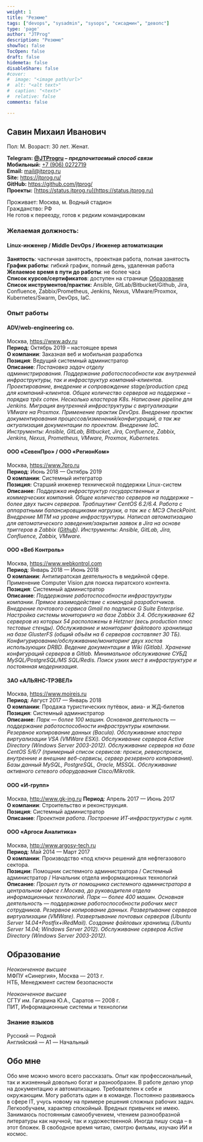 ```yaml
---
weight: 1
title: "Резюме"
tags: ["devops", "sysadmin", "sysops", "сисадмин", "девопс"]
type: 'page'
author: "JTProg"
description: "Резюме"
showToc: false
TocOpen: false
draft: false
hidemeta: false
disableShare: false
#cover:
#  image: "<image path/url>"
#  alt: "<alt text>"
#  caption: "<text>"
#  relative: false
comments: false

---
```


## **Савин Михаил Иванович**

Пол: М. Возраст: 30 лет. Женат.

**Telegram: [@JTProgru](tg://resolve?domain=JTProgru) – _предпочитаемый способ связи_  
Мобильный:** [+7 (906) 0272719](tel:+79060272719)  
**Email:** <mail@jtprog.ru>  
**Site:** <https://jtprog.ru/>  
**GitHub:** <https://github.com/jtprog/>  
**Проекты:** [https://status.jtprog.ru](https://status.jtprog.ru)

Проживает: Москва, м. Водный стадион  
Гражданство: РФ  
Не готов к переезду, готов к редким командировкам

### Желаемая должность:

#### Linux-инженер / Middle DevOps / Инженер автоматизации

**Занятость**: частичная занятость, проектная работа, полная занятость  
**График работы**: гибкий график, полный день, удаленная работа  
**Желаемое время в пути до работы**: не более часа  
**Список курсов/сертификатов**: доступен на странице <a href="https://jtprog.ru/skillz/" target="_blank" rel="noopener noreferrer">Образование</a>  
**Список инструментов/практик**: Ansible, GitLab/Bitbucket/Github, Jira, Confluence, Zabbix/Prometheus, Jenkins, Nexus, VMware/Proxmox, Kubernetes/Swarm, DevOps, IaC.

### Опыт работы

#### ADV/web-engineering co.

Москва, <https://www.adv.ru>  
**Период**: Октябрь 2019 – настоящее время  
**О компании**: Заказная веб и мобильная разработка  
**Позиция**: Ведущий системный администратор  
**Описание**: _Постановка задач отделу администрирования. Поддержание работоспособности как внутренней инфраструктуры, так и инфраструктур компаний-клиентов. Проектирование, внедрение и сопровождение stage/production сред для компаний-клиентов. Общее количество серверов на поддержке – порядка трёх сотен. Несколько кластеров K8s. Написание pipeline для Jenkins. Миграция внутренней инфраструктуры с виртуализации VMware на Proxmox. Применение практик DevOps. Внедрение практик документирования процессов/изменений/конфигураций, а так же актуализация документации по проектам. Внедрение IaC. Инструменты: Ansible, GitLab, Bitbucket, Jira, Confluence, Zabbix, Jenkins, Nexus, Prometheus, VMware, Proxmox, Kubernetes._

#### ООО &#171;СевенПро&#187; / ООО &#171;РегионКом&#187;

Москва, <https://www.7pro.ru>  
**Период**: Июнь 2018 — Октябрь 2019  
**О компании**: Системный интегратор  
**Позиция:** Старший инженер технической поддержки Linux-систем  
**Описание**: *Поддержка инфраструктур государственных и коммерческих компаний. Общее количество серверов на поддержке – более двух тысяч серверов. Траблшутинг CentOS 6.2/6.4. Работа с аппаратными балансировщиками нагрузки, а так же с МСЭ CheckPoint. Внедрение MITM на уровне инфраструктуры. Написал автоматизацию для автоматического заведения/закрытия заявок в Jira на основе триггеров в Zabbix (<a href="https://github.com/sysodminium/zbx2jira" target="_blank" rel="noopener noreferrer">Github</a>). Инструменты: Ansible, GitLab, Jira, Confluence, Zabbix, VMware.*

#### ООО &#171;Веб Контроль&#187;

Москва, <https://www.webkontrol.com>  
**Период**: Январь 2018 — Июнь 2018  
**О компании**: Антипиратская деятельность в медийной сфере. Применение Computer Vision для поиска пиратского контента.  
**Позиция**: Системный администратор  
**Описание**: _Поддержание работоспособности инфраструктуры компании. Прямое взаимодействие с командой разработчиков. Внедрение почтового сервиса Gmail по подписке G Suite Enterprise. Настройка системы мониторинга на базе Zabbix 3.4. Обслуживание 62 серверов из которых 54 расположены в Hetzner (весь production плюс тестовые стенды). Обслуживание и мониторинг файлового хранилища на базе GlusterFS (общий объём на 6 серверов составляет 30 ТБ). Конфигурирование/обслуживание/мониторинг двух хостов использующих DRBD. Ведение документации в Wiki (Gitlab). Хранение конфигураций серверов в Gitlab. Минимальное обслуживание СУБД MySQL/PostgreSQL/MS SQL/Redis. Поиск узких мест в инфраструктуре и постоянная модернизация_.

#### ЗАО &#171;АЛЬЯНС-ТРЭВЕЛ&#187;

Москва, <https://www.moireis.ru>  
**Период**: Август 2017 — Январь 2018  
**О компании**: Продажа туристических путёвок, авиа- и ЖД-билетов  
**Позиция**: Системный администратор  
**Описание**: _Парк &#8212; более 100 машин. Основная деятельность &#8212; поддержание работоспособности инфраструктуры компании. Резервное копирование данных (Bacula). Обслуживание кластера виртуализации VSA (VMWare ESXi). Обслуживание серверов Active Directory (Windows Server 2003-2012). Обслуживание серверов на базе CentOS 5/6/7 (примерный список сервисов: прокси, реверспрокси, внутренние и внешние веб-сервисы, сервер резервного копирования). Базы данный MySQL, PostgreSQL, Oracle, MSSQL. Обслуживание активного сетевого оборудования Cisco/Mikrotik._

#### ООО &#171;И-групп&#187;

Москва, <http://www.gk-ing.ru>
**Период**: Апрель 2017 — Июнь 2017  
**О компании**: Строительство и реконструкция.  
**Позиция**: Системный администратор  
**Описание**: _Проектная работа. Построение ИТ-инфраструктуры с нуля._

#### ООО &#171;Аргоси Аналитика&#187;

Москва, <http://www.argosy-tech.ru>  
**Период**: Май 2014 — Март 2017  
**О компании**: Производство &#171;под ключ&#187; решений для нефтегазового сектора.  
**Позиции**: Помощник системного администратора / Системный администратор / Начальник отдела информационных технологий  
**Описание**: _Прошел путь от помощника системного администратора в центральном офисе г.Москва, до руководителя отдела информационных технологий. Парк &#8212; более 400 машин. Основная деятельность &#8212; поддержание работоспособности рабочих мест сотрудников. Резервное копирование данных. Развертывание серверов виртуализации (VMWare). Развертывание почтовых серверов (Ubuntu Server 14.04+Postfix+iRedMail). Создание файловых хранилищ (Ubuntu Server 14.04; Windows Server 2012). Обслуживание серверов Active Directory (Windows Server 2003-2012)._

## Образование

_Неоконченное высшее_  
МФПУ &#171;Синергия&#187;, Москва &#8212; 2013 г.  
НТБ, Менеджмент систем безопасности  

_Неоконченное высшее_  
СГТУ им. Гагарина Ю.А., Саратов &#8212; 2008 г.  
ПИТ, Информационные системы и технологии

### Знание языков

Русский — Родной  
Английский — A1 — Начальный

## Обо мне

Обо мне можно много всего рассказать. Опыт как профессиональный, так и жизненный довольно богат и разнообразен. В работе делаю упор на документацию и автоматизацию. Требователен к себе и окружающим. Могу работать один и в команде. Постоянно развиваюсь в сфере IT, учусь новому на примере решения сложных рабочих задач. Легкообучаем, характер спокойный. Вредных привычек не имею. Занимаюсь постоянным самообучением, чтением разнообразной литературы как научной, так и художественной. Иногда пишу сюда – в этот бложек. В свободное время читаю, смотрю фильмы, изучаю ИИ и космос.
